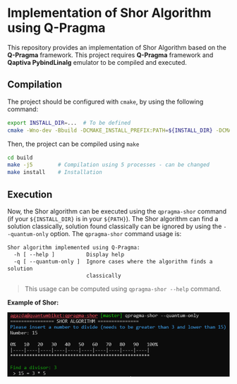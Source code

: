 # Implementation of Shor Algorithm using Q-Pragma
This repository provides an implementation of Shor Algorithm based on the **Q-Pragma** framework. This project requires **Q-Pragma** framework and
**Qaptiva PybindLinalg** emulator to be compiled and executed.

## Compilation
The project should be configured with `cmake`, by using the following command:

```bash
export INSTALL_DIR=...  # To be defined
cmake -Wno-dev -Bbuild -DCMAKE_INSTALL_PREFIX:PATH=${INSTALL_DIR} -DCMAKE_EXPORT_COMPILE_COMMANDS=ON -DCMAKE_BUILD_TYPE=release
```

Then, the project can be compiled using `make`

```bash
cd build
make -j5        # Compilation using 5 processes - can be changed
make install    # Installation
```

## Execution
Now, the Shor algorithm can be executed using the `qpragma-shor` command (if your `${INSTALL_DIR}` is in your `${PATH}`).
The Shor algorithm can find a solution classically, solution found classically can be ignored by using the `--quantum-only` option. The
`qpragma-shor` command usage is:

```text
Shor algorithm implemented using Q-Pragma:
  -h [ --help ]          Display help
  -q [ --quantum-only ]  Ignore cases where the algorithm finds a solution
                         classically
```

> This usage can be computed using `qpragma-shor --help` command.

**Example of Shor:**

![Screenshot of Shor algorithm execution](./images/execution-shor.png)
